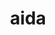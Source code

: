 ---
title: "aida"
layout: cache
categories: [package, develop-2025-04-20]
meta: {"compilers": ["none"], "num_specs": 1, "num_specs_by_stack": {"hep": 1, "root": 1}, "oss": ["ubuntu22.04"], "platforms": ["linux"], "stacks": ["hep", "root"], "targets": ["x86_64_v3"], "versions": ["3.2.1"]}
spec_details: [{"compiler": "none", "hash": "zjpj5ait7gfxsoiotbyjcorlyq5pjxdw", "os": "ubuntu22.04", "platform": "linux", "size": "-", "stacks": ["hep", "root"], "target": "x86_64_v3", "variants": ["build_system=generic"], "versions": ["3.2.1"]}]
---